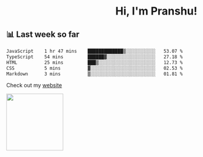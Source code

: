 <div align="right" >
   
   <H1>Hi, I'm Pranshu!</H1>

</div>

## 📊 Last week so far
<!--START_SECTION:waka-->

```txt
JavaScript    1 hr 47 mins    █████████████▒░░░░░░░░░░░   53.07 %
TypeScript    54 mins         ██████▓░░░░░░░░░░░░░░░░░░   27.18 %
HTML          25 mins         ███▒░░░░░░░░░░░░░░░░░░░░░   12.73 %
CSS           5 mins          ▓░░░░░░░░░░░░░░░░░░░░░░░░   02.53 %
Markdown      3 mins          ▒░░░░░░░░░░░░░░░░░░░░░░░░   01.81 %
```

<!--END_SECTION:waka-->

Check out my [website](https://pranshu05.vercel.app)

<img align="left" width="150" src="https://user-images.githubusercontent.com/70943732/209951571-93b7afe5-f523-4683-b725-5d94b287e94e.png">

